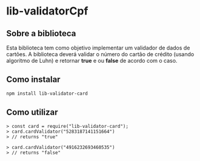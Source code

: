 # lib-validatorCpf

## Sobre a biblioteca

Esta biblioteca tem como objetivo implementar um validador de dados de cartões. A biblioteca deverá validar o número do cartão de crédito (usando algoritmo de Luhn) e retornar **true** e ou **false** de acordo com o caso.

## Como instalar

```sh
npm install lib-validator-card
```

## Como utilizar

```node
> const card = require("lib-validator-card");
> card.cardValidator("5283187141151664")
> // returns "true"

> card.cardValidator("4916232693460535")
> // returns "false"
```
